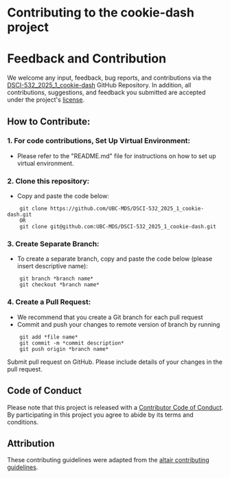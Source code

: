 # Contributing to the cookie-dash project

# Feedback and Contribution

We welcome any input, feedback, bug reports, and contributions via the [DSCI-532_2025_1_cookie-dash](https://github.com/UBC-MDS/DSCI-532_2025_1_cookie-dash) GitHub Repository. In addition, all contributions, suggestions, and feedback you submitted are accepted under the project's [license](https://github.com/UBC-MDS/DSCI-532_2025_1_cookie-dash/blob/main/LICENSE).

## How to Contribute:

### 1. For code contributions, Set Up Virtual Environment:

-   Please refer to the "README.md" file for instructions on how to set up virtual environment.

### 2. Clone this repository:

-   Copy and paste the code below:

```         
    git clone https://github.com/UBC-MDS/DSCI-532_2025_1_cookie-dash.git
    OR
    git clone git@github.com:UBC-MDS/DSCI-532_2025_1_cookie-dash.git
```

### 3. Create Separate Branch:

-   To create a separate branch, copy and paste the code below (please insert descriptive name):

```         
    git branch *branch name*
    git checkout *branch name*
```

### 4. Create a Pull Request:

-   We recommend that you create a Git branch for each pull request
-   Commit and push your changes to remote version of branch by running

```         
    git add *file name*
    git commit -m *commit description*
    git push origin *branch name*
```

Submit pull request on GitHub. Please include details of your changes in the pull request.

## Code of Conduct

Please note that this project is released with a [Contributor Code of Conduct](https://github.com/UBC-MDS/DSCI-532_2025_1_cookie-dash/blob/main/CODE_OF_CONDUCT.md). By participating in this project you agree to abide by its terms and conditions.

## Attribution

These contributing guidelines were adapted from the [altair contributing guidelines](https://github.com/vega/altair/blob/main/CONTRIBUTING.md).

